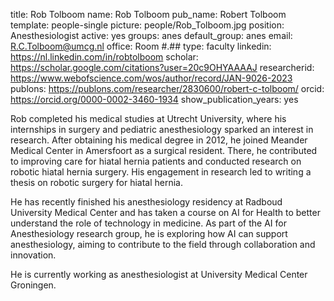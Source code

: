 title: Rob Tolboom
name: Rob Tolboom
pub_name: Robert Tolboom
template: people-single
picture: people/Rob_Tolboom.jpg
position: Anesthesiologist
active: yes
groups: anes
default_group: anes
email: R.C.Tolboom@umcg.nl
office: Room #.##
type: faculty
linkedin: https://nl.linkedin.com/in/robtolboom
scholar: https://scholar.google.com/citations?user=20c9OHYAAAAJ
researcherid: https://www.webofscience.com/wos/author/record/JAN-9026-2023
publons: https://publons.com/researcher/2830600/robert-c-tolboom/
orcid: https://orcid.org/0000-0002-3460-1934
show_publication_years: yes

Rob completed his medical studies at Utrecht University, where his internships in surgery and pediatric anesthesiology sparked an interest in research. After obtaining his medical degree in 2012, he joined Meander Medical Center in Amersfoort as a surgical resident. There, he contributed to improving care for hiatal hernia patients and conducted research on robotic hiatal hernia surgery. His engagement in research led to writing a thesis on robotic surgery for hiatal hernia.

He has recently finished his anesthesiology residency at Radboud University Medical Center and has taken a course on AI for Health to better understand the role of technology in medicine. As part of the AI for Anesthesiology research group, he is exploring how AI can support anesthesiology, aiming to contribute to the field through collaboration and innovation.

He is currently working as anesthesiologist at University Medical Center Groningen.










